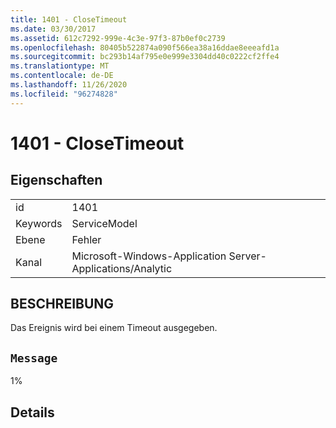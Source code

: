 ```yaml
---
title: 1401 - CloseTimeout
ms.date: 03/30/2017
ms.assetid: 612c7292-999e-4c3e-97f3-87b0ef0c2739
ms.openlocfilehash: 80405b522874a090f566ea38a16ddae8eeeafd1a
ms.sourcegitcommit: bc293b14af795e0e999e3304dd40c0222cf2ffe4
ms.translationtype: MT
ms.contentlocale: de-DE
ms.lasthandoff: 11/26/2020
ms.locfileid: "96274828"
---
```

# <a name="1401---closetimeout"></a>1401 - CloseTimeout

## <a name="properties"></a>Eigenschaften  
  
|||  
|-|-|  
|id|1401|  
|Keywords|ServiceModel|  
|Ebene|Fehler|  
|Kanal|Microsoft-Windows-Application Server-Applications/Analytic|  
  
## <a name="description"></a>BESCHREIBUNG  

 Das Ereignis wird bei einem Timeout ausgegeben.  
  
## <a name="message"></a>`Message`  

 1%  
  
## <a name="details"></a>Details
